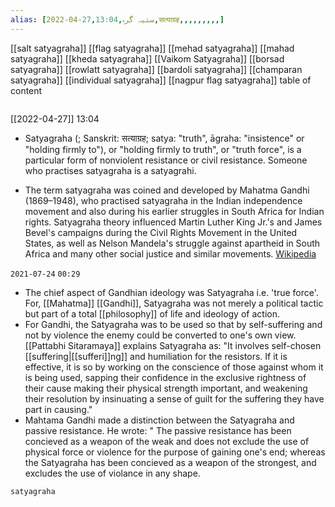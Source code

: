 ```yaml
---
alias: [2022-04-27,13:04,ستیہ گرہ,सत्याग्रह,,,,,,,,,]
---
```

[[salt satyagraha]] [[flag satyagraha]] [[mehad satyagraha]] [[mahad satyagraha]] [[kheda satyagraha]] [[Vaikom Satyagraha]] [[borsad satyagraha]] [[rowlatt satyagraha]] [[bardoli satyagraha]] [[champaran satyagraha]] [[individual satyagraha]] [[nagpur flag satyagraha]]
table of content
```toc
```

[[2022-04-27]] 13:04
- Satyagraha (; Sanskrit: सत्याग्रह; satya: "truth", āgraha: "insistence" or "holding firmly to"), or "holding firmly to truth", or "truth force", is a particular form of nonviolent resistance or civil resistance. Someone who practises satyagraha is a satyagrahi.

- The term satyagraha was coined and developed by Mahatma Gandhi (1869–1948), who practised satyagraha in the Indian independence movement and also during his earlier struggles in South Africa for Indian rights. Satyagraha theory influenced Martin Luther King Jr.'s and James Bevel's campaigns during the Civil Rights Movement in the United States, as well as Nelson Mandela's struggle against apartheid in South Africa and many other social justice and similar movements.
[Wikipedia](https://en.wikipedia.org/wiki/Satyagraha)

`2021-07-24` `00:29`
- The chief aspect of Gandhian ideology was Satyagraha i.e. 'true force'. For, [[Mahatma]] [[Gandhi]], Satyagraha was not merely a political tactic but part of a total [[philosophy]] of life and ideology of action.
- For Gandhi, the Satyagraha was to be used so that by self-suffering and not by violence the enemy could be converted to one's own view. [[Pattabhi Sitaramaya]] explains Satyagraha as: "It involves self-chosen [[suffering|[[sufferi]]ng]] and humiliation for the resistors. If it is effective, it is so by working on the conscience of those against whom it is being used, sapping their confidence in the exclusive rightness of their cause making their physical strength important, and weakening their resolution by insinuating a sense of guilt for the suffering they have part in causing."
- Mahtama Gandhi made a distinction between the Satyagraha and passive resistance. He wrote: " The passive resistance has been concieved as a weapon of the weak and does not exclude the use of physical force or violence for the purpose of gaining one's end; whereas the Satyagraha has been concieved as a weapon of the strongest, and excludes the use of violance in any shape.
```query
satyagraha
```